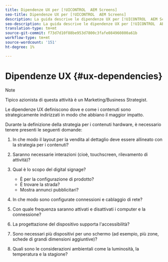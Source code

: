 ```yaml
---
title: Dipendenze UX per [!UICONTROL  AEM Screens]
seo-title: Dipendenze UX per [!UICONTROL  AEM Screens]
description: La guida descrive le dipendenze UX per [!UICONTROL  AEM Screens]
seo-description: La guida descrive le dipendenze UX per [!UICONTROL  AEM Screens]
translation-type: tm+mt
source-git-commit: f73d7d10f88be953d7800c3fafe084960800a61b
workflow-type: tm+mt
source-wordcount: '151'
ht-degree: 1%

---
```



# Dipendenze UX {#ux-dependencies}

>[!NOTE]
>
>Tipico azionista di questa attività è un Marketing/Business Strategist.

Le dipendenze UX definiscono dove e come i contenuti sono strategicamente indirizzati in modo che abbiano il maggior impatto.

Durante la definizione della strategia per i contenuti hardware, è necessario tenere presenti le seguenti domande:

1. In che modo il layout per la vendita al dettaglio deve essere allineato con la strategia per i contenuti?

1. Saranno necessarie interazioni (cioè, touchscreen, rilevamento di attività)?

1. Qual è lo scopo del digital signage?

   * È per la configurazione di prodotto?
   * È trovare la strada?
   * Mostra annunci pubblicitari?

1. In che modo sono configurate connessioni e cablaggio di rete?

1. Con quale frequenza saranno attivati e disattivati i computer e la connessione?

1. La progettazione del dispositivo supporta l&#39;accessibilità?

1. Sono necessari più dispositivi per uno schermo (ad esempio, più zone, schede di grandi dimensioni aggiuntive)?

1. Quali sono le considerazioni ambientali come la luminosità, la temperatura e la stagione?


